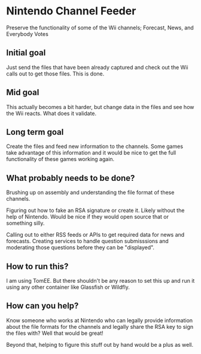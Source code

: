 Nintendo Channel Feeder
=======================

Preserve the functionality of some of the Wii channels; Forecast, News, and Everybody Votes

Initial goal
------------

Just send the files that have been already captured and check out the Wii calls out to get those files.  This is done.

Mid goal
--------

This actually becomes a bit harder, but change data in the files and see how the Wii reacts.  What does it validate.

Long term goal
--------------

Create the files and feed new information to the channels.  Some games take advantage of this information 
and it would be nice to get the full functionality of these games working again.

What probably needs to be done?
-------------------------------

Brushing up on assembly and understanding the file format of these channels.

Figuring out how to fake an RSA signature or create it.  Likely without the help of Nintendo.  Would be nice if 
they would open source that or something silly.  

Calling out to either RSS feeds or APIs to get required data for news and forecasts.  Creating services to handle question submisssions and moderating those questions before they can be "displayed".

How to run this?
----------------

I am using TomEE.  But there shouldn't be any reason to set this up and run it using any other container like Glassfish or Wildfly.

How can you help?
-----------------

Know someone who works at Nintendo who can legally provide information about the file formats for the channels and legally share the RSA key to sign the files with?  Well that would be great!

Beyond that, helping to figure this stuff out by hand would be a plus as well.